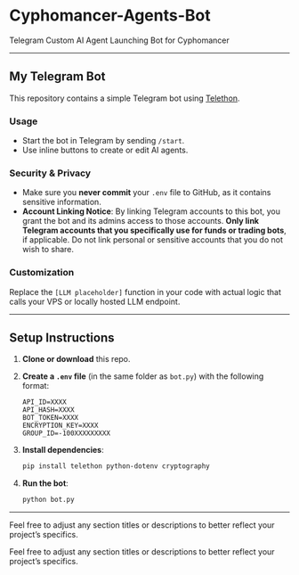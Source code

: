 # Cyphomancer-Agents-Bot

Telegram Custom AI Agent Launching Bot for Cyphomancer

---

## My Telegram Bot

This repository contains a simple Telegram bot using [Telethon](https://pypi.org/project/Telethon/).

### Usage

- Start the bot in Telegram by sending `/start`.
- Use inline buttons to create or edit AI agents.

### Security & Privacy

- Make sure you **never commit** your `.env` file to GitHub, as it contains sensitive information.
- **Account Linking Notice**: By linking Telegram accounts to this bot, you grant the bot and its admins access to those accounts. **Only link Telegram accounts that you specifically use for funds or trading bots**, if applicable. Do not link personal or sensitive accounts that you do not wish to share.

### Customization

Replace the `[LLM placeholder]` function in your code with actual logic that calls your VPS or locally hosted LLM endpoint.

---

## Setup Instructions

1. **Clone or download** this repo.

2. **Create a `.env` file** (in the same folder as `bot.py`) with the following format:
    ```
    API_ID=XXXX
    API_HASH=XXXX
    BOT_TOKEN=XXXX
    ENCRYPTION_KEY=XXXX
    GROUP_ID=-100XXXXXXXXX
    ```
   
3. **Install dependencies**:
    ```bash
    pip install telethon python-dotenv cryptography
    ```

4. **Run the bot**:
    ```bash
    python bot.py
    ```

---

Feel free to adjust any section titles or descriptions to better reflect your project’s specifics.


Feel free to adjust any section titles or descriptions to better reflect your project’s specifics.
